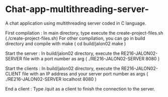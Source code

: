 # Chat-app-multithreading-server-
A chat application using multithreading server coded in C language.

First compilation : 
In main directory, type execute the create-project-files.sh (./create-project-files.sh)
For other compilation, you can go in build directory and compile with make
( cd build/jalon02
  make
 )
 
Start the server : 
In build/jalon02 directory, execute the RE216-JALON02-SERVER file with a port number as arg
( ./RE216-JALON02-SERVER 8080 )

Start the clients : 
In build/jalon02 directory, execute the RE216-JALON02-CLIENT file with an IP address and your server port number as args
( ./RE216-JALON02-SERVER localhost 8080 )

End a client :
Type /quit as a client to finish the connection to the server.
